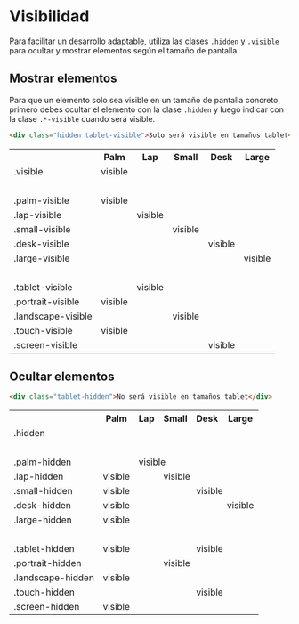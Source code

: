 # Visibilidad

Para facilitar un desarrollo adaptable, utiliza las clases `.hidden` y `.visible`
para ocultar y mostrar elementos según el tamaño de pantalla.

## Mostrar elementos

Para que un elemento solo sea visible en un tamaño de pantalla concreto, primero
debes ocultar el elemento con la clase `.hidden` y luego indicar con la clase
`.*-visible` cuando será visible.


```html
<div class="hidden tablet-visible">Solo será visible en tamaños tablet</div>
```

<div class="responsive responsive--title">
  <table class='responsive__table'>
    <tr>
      <th>&nbsp;</th>
      <th><i class='icon-palm'></i> Palm</th>
      <th><i class='icon-lap'></i> Lap</th>
      <th><i class='icon-small'></i> Small</th>
      <th><i class='icon-desktop'></i> Desk</th>
      <th><i class='icon-large'></i> Large</th>
    </tr>
    <tr>
      <td><div>.visible</div></td>
      <td colspan='5'><div class='responsive__block'>visible</div></td>
    </tr>
    <tr><td colspan='6'>&nbsp;</td></tr>
    <tr>
      <td><div>.palm-visible</div></td>
      <td><div class='responsive__block'>visible</div></td>
      <td colspan='4'><div class='responsive__block responsive__block--disabled'></div></td>
    </tr>
    <tr>
      <td><div>.lap-visible</div></td>
      <td><div class='responsive__block responsive__block--disabled'></div></td>
      <td><div class='responsive__block'>visible</div></td>
      <td colspan='3'><div class='responsive__block responsive__block--disabled'></div></td>
    </tr>
    <tr>
      <td><div>.small-visible</div></td>
      <td colspan='2'><div class='responsive__block responsive__block--disabled'></div></td>
      <td><div class='responsive__block'>visible</div></td>
      <td colspan='2'><div class='responsive__block responsive__block--disabled'></div></td>
    </tr>
    <tr>
      <td><div>.desk-visible</div></td>
      <td colspan='3'><div class='responsive__block responsive__block--disabled'></div></td>
      <td><div class='responsive__block'>visible</div></td>
      <td><div class='responsive__block responsive__block--disabled'></div></td>
    </tr>
    <tr>
      <td><div>.large-visible</div></td>
      <td colspan='4'><div class='responsive__block responsive__block--disabled'></div></span></td>
      <td><div class='responsive__block'>visible</div></td>
    </tr>
    <tr><td colspan='6'>&nbsp;</td></tr>
    <tr>
      <td>.tablet-visible</td>
      <td><div class='responsive__block responsive__block--disabled'></div></td>
      <td colspan='2'><div class='responsive__block'>visible</div></td>
      <td colspan='2'><div class='responsive__block responsive__block--disabled'></div></td>
    </tr>
    <tr>
      <td>.portrait-visible</td>
      <td colspan='2'><div class='responsive__block'>visible</div></td>
      <td colspan='3'><div class='responsive__block responsive__block--disabled'></div></td>
    </tr>
    <tr>
      <td>.landscape-visible</td>
      <td colspan='2'><div class='responsive__block responsive__block--disabled'></div></td>
      <td colspan='3'><div class='responsive__block'>visible</div></td>
    </tr>
    <tr>
      <td>.touch-visible</td>
      <td colspan='3'><div class='responsive__block'>visible</div></td>
      <td colspan='2'><div class='responsive__block responsive__block--disabled'></div></td>
    </tr>
    <tr>
      <td>.screen-visible</td>
      <td colspan='3'><div class='responsive__block responsive__block--disabled'></div></td>
      <td colspan='2'><div class='responsive__block'>visible</div></td>
    </tr>
  </table>

  <div class="responsive--background">
    <div class="responsive__background__block"></div>
    <div class="responsive__background__block"></div>
    <div class="responsive__background__block"></div>
    <div class="responsive__background__block"></div>
    <div class="responsive__background__block"></div>
    <div class="responsive__background__block"></div>
  </div>
</div>


## Ocultar elementos

```html
<div class="tablet-hidden">No será visible en tamaños tablet</div>
```

<div class="responsive responsive--title">
  <table class='responsive__table'>
    <tr>
      <th>&nbsp;</th>
      <th><i class='icon-palm'></i> Palm</th>
      <th><i class='icon-lap'></i> Lap</th>
      <th><i class='icon-small'></i> Small</th>
      <th><i class='icon-desktop'></i> Desk</th>
      <th><i class='icon-large'></i> Large</th>
    </tr>
    <tr>
      <td>.hidden</td>
      <td colspan='5'><div class='responsive__block responsive__block--disabled'></div></td>
    </tr>
    <tr><td colspan='6'>&nbsp;</td></tr>
    <tr>
      <td>.palm-hidden</td>
      <td><div class='responsive__block responsive__block--disabled'></div></td>
      <td colspan='4'><div class='responsive__block'>visible</div></td>
    </tr>
    <tr>
      <td>.lap-hidden</td>
      <td><div class='responsive__block'>visible</div></td>
      <td><div class='responsive__block responsive__block--disabled'></div></td>
      <td colspan='3'><div class='responsive__block'>visible</div></td>
    </tr>
    <tr>
      <td>.small-hidden</td>
      <td colspan='2'><div class='responsive__block'>visible</div></td>
      <td><div class='responsive__block responsive__block--disabled'></div></td>
      <td colspan='2'><div class='responsive__block'>visible</div></td>
    </tr>
    <tr>
      <td>.desk-hidden</td>
      <td colspan='3'><div class='responsive__block'>visible</div></td>
      <td><div class='responsive__block responsive__block--disabled'></div></td>
      <td><div class='responsive__block'>visible</div></td>
    </tr>
    <tr>
      <td>.large-hidden</td>
      <td colspan='4'><div class='responsive__block'>visible</div></span></td>
      <td><div class='responsive__block responsive__block--disabled'></div></td>
    </tr>
    <tr><td colspan='6'>&nbsp;</td></tr>
    <tr>
      <td>.tablet-hidden</td>
      <td><div class='responsive__block'>visible</div></td>
      <td colspan='2'><div class='responsive__block responsive__block--disabled'></div></td>
      <td colspan='2'><div class='responsive__block'>visible</div></td>
    </tr>
    <tr>
      <td>.portrait-hidden</td>
      <td colspan='2'><div class='responsive__block responsive__block--disabled'></div></td>
      <td colspan='3'><div class='responsive__block'>visible</div></td>
    </tr>
    <tr>
      <td>.landscape-hidden</td>
      <td colspan='2'><div class='responsive__block'>visible</div></td>
      <td colspan='3'><div class='responsive__block responsive__block--disabled'></div></td>
    </tr>
    <tr>
      <td>.touch-hidden</td>
      <td colspan='3'><div class='responsive__block responsive__block--disabled'></div></td>
      <td colspan='2'><div class='responsive__block'>visible</div></td>
    </tr>
    <tr>
      <td>.screen-hidden</td>
      <td colspan='3'><div class='responsive__block'>visible</div></td>
      <td colspan='2'><div class='responsive__block responsive__block--disabled'></div></td>
    </tr>
  </table>

  <div class="responsive--background">
    <div class="responsive__background__block"></div>
    <div class="responsive__background__block"></div>
    <div class="responsive__background__block"></div>
    <div class="responsive__background__block"></div>
    <div class="responsive__background__block"></div>
    <div class="responsive__background__block"></div>
  </div>
</div>
